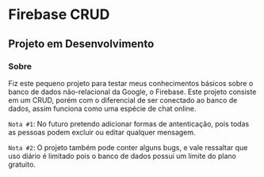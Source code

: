 # Firebase CRUD
## Projeto em Desenvolvimento

### Sobre
Fiz este pequeno projeto para testar meus conhecimentos básicos sobre o banco de dados não-relacional da Google, o Firebase.
Este projeto consiste em um CRUD, porém com o diferencial de ser conectado ao banco de dados, assim funciona como uma espécie de chat online.

`Nota #1`: No futuro pretendo adicionar formas de antenticação, pois todas as pessoas podem excluir ou editar qualquer mensagem.

`Nota #2`: O projeto também pode conter alguns bugs, e vale ressaltar que uso diário é limitado pois o banco de dados possui um limite do plano gratuito.